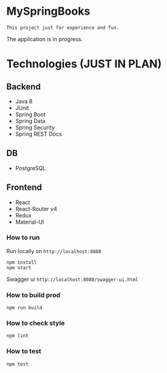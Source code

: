 # MySpringBooks
    This project just for experience and fun.

The application is in progress.

# Technologies (JUST IN PLAN)

## Backend

* Java 8
* JUnit
* Spring Boot
* Spring Data
* Spring Security
* Spring REST Docs

## DB

* PostgreSQL

## Frontend

* React
* React-Router v4
* Redux
* Material-UI

### How to run

Run locally on `http://localhost:8888`

    npm install
    npm start
    
Swagger ui  `http://localhost:8080/swagger-ui.html`

### How to build prod

    npm run build
    
### How to check style

    npm lint
    
### How to test

    npm test
        

